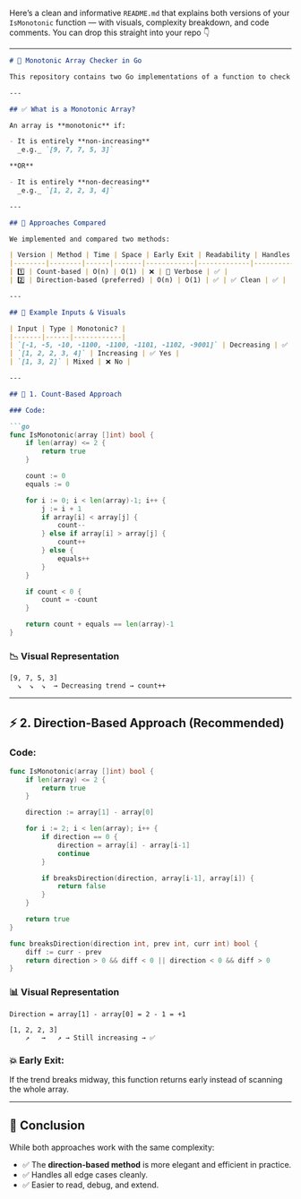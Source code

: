 Here’s a clean and informative `README.md` that explains both versions of your `IsMonotonic` function — with visuals, complexity breakdown, and code comments. You can drop this straight into your repo 👇

---

```markdown
# 🧮 Monotonic Array Checker in Go

This repository contains two Go implementations of a function to check whether a given array is **monotonic** — that is, always increasing, always decreasing, or remaining the same.

---

## ✅ What is a Monotonic Array?

An array is **monotonic** if:

- It is entirely **non-increasing**  
  _e.g._ `[9, 7, 7, 5, 3]`

**OR**

- It is entirely **non-decreasing**  
  _e.g._ `[1, 2, 2, 3, 4]`

---

## 🚀 Approaches Compared

We implemented and compared two methods:

| Version | Method | Time | Space | Early Exit | Readability | Handles Duplicates |
|--------|--------|------|-------|------------|-------------|--------------------|
| 1️⃣ | Count-based | O(n) | O(1) | ❌ | 🤏 Verbose | ✅ |
| 2️⃣ | Direction-based (preferred) | O(n) | O(1) | ✅ | ✅ Clean | ✅ |

---

## 🧪 Example Inputs & Visuals

| Input | Type | Monotonic? |
|-------|------|------------|
| `[-1, -5, -10, -1100, -1100, -1101, -1102, -9001]` | Decreasing | ✅ Yes |
| `[1, 2, 2, 3, 4]` | Increasing | ✅ Yes |
| `[1, 3, 2]` | Mixed | ❌ No |

---

## 🧠 1. Count-Based Approach

### Code:

```go
func IsMonotonic(array []int) bool {
    if len(array) <= 2 {
        return true
    }

    count := 0
    equals := 0

    for i := 0; i < len(array)-1; i++ {
        j := i + 1
        if array[i] < array[j] {
            count--
        } else if array[i] > array[j] {
            count++
        } else {
            equals++
        }
    }

    if count < 0 {
        count = -count
    }

    return count + equals == len(array)-1
}
```

### 📉 Visual Representation

```
[9, 7, 5, 3]
  ↘  ↘  ↘  → Decreasing trend → count++
```

---

## ⚡ 2. Direction-Based Approach (Recommended)

### Code:

```go
func IsMonotonic(array []int) bool {
    if len(array) <= 2 {
        return true
    }

    direction := array[1] - array[0]

    for i := 2; i < len(array); i++ {
        if direction == 0 {
            direction = array[i] - array[i-1]
            continue
        }

        if breaksDirection(direction, array[i-1], array[i]) {
            return false
        }
    }

    return true
}

func breaksDirection(direction int, prev int, curr int) bool {
    diff := curr - prev
    return direction > 0 && diff < 0 || direction < 0 && diff > 0
}
```

### 📊 Visual Representation

```
Direction = array[1] - array[0] = 2 - 1 = +1

[1, 2, 2, 3]
    ↗   →   ↗ → Still increasing → ✅
```

### 💥 Early Exit:
If the trend breaks midway, this function returns early instead of scanning the whole array.

---

## 🧾 Conclusion

While both approaches work with the same complexity:

- ✅ The **direction-based method** is more elegant and efficient in practice.
- ✅ Handles all edge cases cleanly.
- ✅ Easier to read, debug, and extend.
